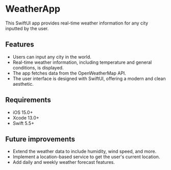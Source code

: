 # WeatherApp

This SwiftUI app provides real-time weather information for any city inputted by the user.

## Features

- Users can input any city in the world.
- Real-time weather information, including temperature and general conditions, is displayed.
- The app fetches data from the OpenWeatherMap API.
- The user interface is designed with SwiftUI, offering a modern and clean aesthetic.

## Requirements

- iOS 15.0+
- Xcode 13.0+
- Swift 5.5+

## Future improvements

- Extend the weather data to include humidity, wind speed, and more.
- Implement a location-based service to get the user's current location.
- Add daily and weekly weather forecast features.

